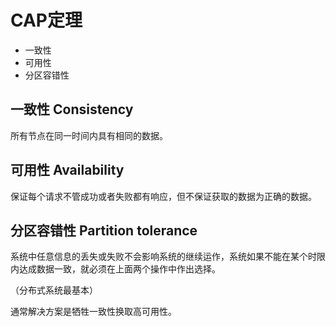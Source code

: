 # CAP定理



- 一致性
- 可用性
- 分区容错性



## 一致性 Consistency

所有节点在同一时间内具有相同的数据。

## 可用性 Availability

保证每个请求不管成功或者失败都有响应，但不保证获取的数据为正确的数据。

## 分区容错性 Partition tolerance

系统中任意信息的丢失或失败不会影响系统的继续运作，系统如果不能在某个时限内达成数据一致，就必须在上面两个操作中作出选择。

（分布式系统最基本）



通常解决方案是牺牲一致性换取高可用性。

